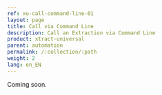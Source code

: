 ```yaml
---
ref: xu-call-command-line-01
layout: page
title: Call via Command Line 
description: Call an Extraction via Command Line 
product: xtract-universal
parent: automation
permalink: /:collection/:path
weight: 2
lang: en_EN
---
```


Coming soon.